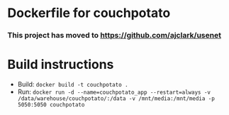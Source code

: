 # Dockerfile for couchpotato

### This project has moved to https://github.com/ajclark/usenet

# Build instructions

* Build: `docker build -t couchpotato .`
* Run: `docker run -d --name=couchpotato_app --restart=always -v /data/warehouse/couchpotato/:/data -v /mnt/media:/mnt/media -p 5050:5050 couchpotato`
